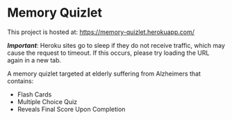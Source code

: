 # Memory Quizlet

This project is hosted at: https://memory-quizlet.herokuapp.com/

**_Important_**: Heroku sites go to sleep if they do not receive traffic, which may cause the request to timeout. If this occurs, please try loading the URL again in a new tab.

A memory quizlet targeted at elderly suffering from Alzheimers that contains: 
- Flash Cards
- Multiple Choice Quiz
- Reveals Final Score Upon Completion

